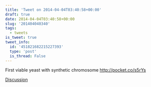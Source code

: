 ```yaml
---
title: 'Tweet on 2014-04-04T03:40:58+00:00'
draft: true
date: 2014-04-04T03:40:58+00:00
slug: '201404040340'
tags:
  - tweets
is_tweet: true
tweet_info:
  id: '451821682215227393'
  type: 'post'
  is_thread: False
---
```




First viable yeast with synthetic chromosome <http://pocket.co/s5rYs>

[Discussion](https://x.com/sytelus/status/451821682215227393)
